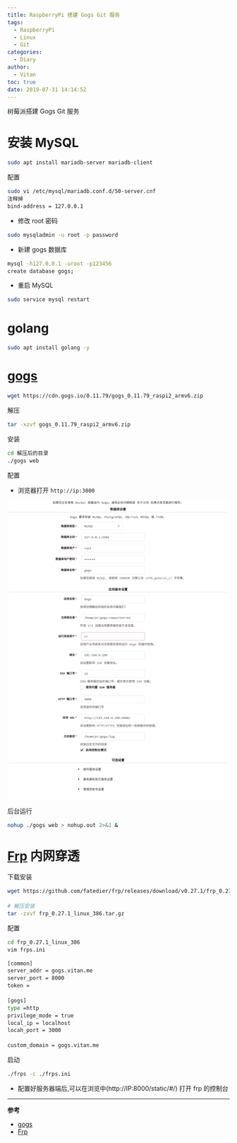 ```yaml
---
title: RaspberryPi 搭建 Gogs Git 服务
tags:
  - RaspberryPi
  - Linux
  - Git
categories:
  - Diary
author:
  - Vitan
toc: true
date: 2019-07-31 14:14:52
---
```

树莓派搭建 Gogs Git 服务
<!--more-->
# 安装 MySQL
```bash
sudo apt install mariadb-server mariadb-client 
```
配置
```bash
sudo vi /etc/mysql/mariadb.conf.d/50-server.cnf 
注释掉 
bind-address = 127.0.0.1
```

- 修改 root 密码

```bash
sudo mysqladmin -u root -p password 
```

- 新建 gogs 数据库

```bash
mysql -h127.0.0.1 -uroot -p123456
create database gogs;
```

- 重启 MySQL

```bash
sudo service mysql restart
```
# golang
```bash
sudo apt install golang -y
```

# [gogs](https://gogs.io/)
```bash
wget https://cdn.gogs.io/0.11.79/gogs_0.11.79_raspi2_armv6.zip
```
解压
```bash
tar -xzvf gogs_0.11.79_raspi2_armv6.zip
```

安装
```bash
cd 解压后的目录
./gogs web
```

配置
- 浏览器打开 `http://ip:3000`

![](https://raw.githubusercontent.com/ivitan/Picture/master/20190731144809.png)

后台运行
```bash
nohup ./gogs web > nohup.out 2>&1 &
```
# [Frp](https://diannaobos.com/frp/) 内网穿透
下载安装
```bash
wget https://github.com/fatedier/frp/releases/download/v0.27.1/frp_0.27.1_linux_386.tar.gz
  
# 解压安装
tar -zxvf frp_0.27.1_linux_386.tar.gz
```

配置
```bash
cd frp_0.27.1_linux_386
vim frps.ini
```
```bash
[common]
server_addr = gogs.vitan.me
server_port = 8000
token = 

[gogs]
type =http
privilege_mode = true
local_ip = localhost
locah_port = 3000

custom_domain = gogs.vitan.me
```
启动
```bash
./frps -c ./frps.ini
```
- 配置好服务器端后,可以在浏览中(http://IP:8000/static/#/) 打开 frp 的控制台

---
**参考**
- [gogs](https://gogs.io/docs/installation/install_from_binary)
- [Frp](https://diannaobos.com/frp/)
